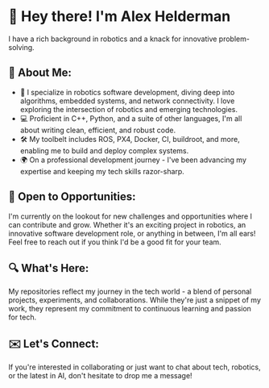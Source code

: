 # 👋 Hey there! I'm Alex Helderman
I have a rich background in robotics and a knack for innovative problem-solving.

## 🤖 About Me:

* 🚀 I specialize in robotics software development, diving deep into algorithms, embedded systems, and network connectivity. I love exploring the intersection of robotics and emerging technologies.
* 💻 Proficient in C++, Python, and a suite of other languages, I'm all about writing clean, efficient, and robust code.
* 🛠️ My toolbelt includes ROS, PX4, Docker, CI, buildroot, and more, enabling me to build and deploy complex systems.
* 🌍 On a professional development journey - I've been advancing my expertise and keeping my tech skills razor-sharp.

## 🌟 Open to Opportunities:
I'm currently on the lookout for new challenges and opportunities where I can contribute and grow. Whether it's an exciting project in robotics, an innovative software development role, or anything in between, I'm all ears! Feel free to reach out if you think I'd be a good fit for your team.

## 🔍 What's Here:
My repositories reflect my journey in the tech world - a blend of personal projects, experiments, and collaborations. While they're just a snippet of my work, they represent my commitment to continuous learning and passion for tech.

## ✉️ Let's Connect:
If you're interested in collaborating or just want to chat about tech, robotics, or the latest in AI, don't hesitate to drop me a message!
